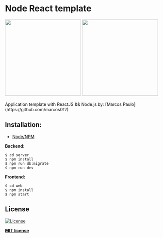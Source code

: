 # Node React template
<div>
  <img src="https://media.giphy.com/media/kdFc8fubgS31b8DsVu/giphy.gif" width="250px" />
  <img src="https://media.giphy.com/media/kdFc8fubgS31b8DsVu/giphy.gif" width="250px" />
</div>                                    
<br />
Application template with ReactJS && Node.js by: [Marcos Paulo](https://github.com/marcos012)

## Installation: <br>

- [Node/NPM](https://nodejs.org/en/) <br>


**Backend:**

```shell
$ cd server
$ npm install
$ npm run db:migrate
$ npm run dev
```

**Frontend:**

```shell
$ cd web
$ npm install
$ npm start
```

## License

[![License](http://img.shields.io/:license-mit-blue.svg?style=flat-square)](http://badges.mit-license.org)

**[MIT license](http://opensource.org/licenses/mit-license.php)**
